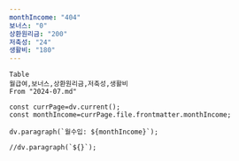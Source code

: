 ```yaml
---
monthIncome: "404"
보너스: "0"
상환원리금: "200"
저축성: "24"
생활비: "180"
---
```


```dataview
Table 
월급여,보너스,상환원리금,저축성,생활비
From "2024-07.md"
```

```dataviewjs
const currPage=dv.current();
const monthIncome=currPage.file.frontmatter.monthIncome;

dv.paragraph(`월수입: ${monthIncome}`);

//dv.paragraph(`${}`);

```